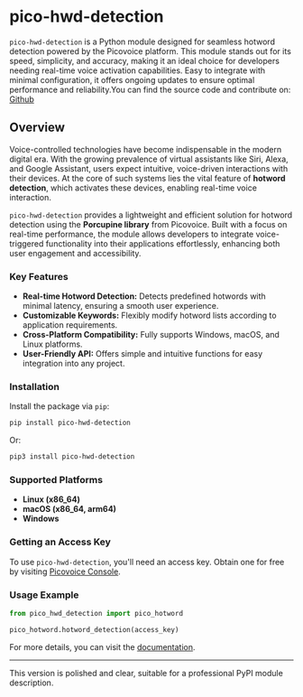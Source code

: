 
# **pico-hwd-detection**

`pico-hwd-detection` is a Python module designed for seamless hotword detection powered by the Picovoice platform. This module stands out for its speed, simplicity, and accuracy, making it an ideal choice for developers needing real-time voice activation capabilities. Easy to integrate with minimal configuration, it offers ongoing updates to ensure optimal performance and reliability.You can find the source code and contribute on: [Github]()
## **Overview**
Voice-controlled technologies have become indispensable in the modern digital era. With the growing prevalence of virtual assistants like Siri, Alexa, and Google Assistant, users expect intuitive, voice-driven interactions with their devices. At the core of such systems lies the vital feature of **hotword detection**, which activates these devices, enabling real-time voice interaction.

`pico-hwd-detection` provides a lightweight and efficient solution for hotword detection using the **Porcupine library** from Picovoice. Built with a focus on real-time performance, the module allows developers to integrate voice-triggered functionality into their applications effortlessly, enhancing both user engagement and accessibility.

### **Key Features**
- **Real-time Hotword Detection:** Detects predefined hotwords with minimal latency, ensuring a smooth user experience.
- **Customizable Keywords:** Flexibly modify hotword lists according to application requirements.
- **Cross-Platform Compatibility:** Fully supports Windows, macOS, and Linux platforms.
- **User-Friendly API:** Offers simple and intuitive functions for easy integration into any project.

### **Installation**
Install the package via `pip`:
```bash
pip install pico-hwd-detection
```
Or:
```bash
pip3 install pico-hwd-detection
```

### **Supported Platforms**
- **Linux (x86_64)**
- **macOS (x86_64, arm64)**
- **Windows**

### **Getting an Access Key**
To use `pico-hwd-detection`, you'll need an access key. Obtain one for free by visiting [Picovoice Console](https://console.picovoice.ai/).

### **Usage Example**
```python
from pico_hwd_detection import pico_hotword

pico_hotword.hotword_detection(access_key)
```

For more details, you can visit the [documentation](https://medium.com/@rohitkuyadav2003).

---

This version is polished and clear, suitable for a professional PyPI module description.